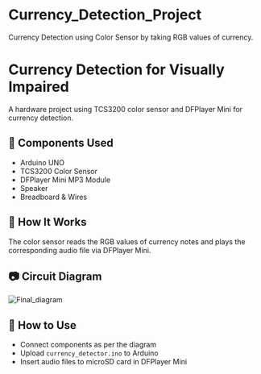 # Currency_Detection_Project
Currency Detection using Color Sensor by taking RGB values of currency.
# Currency Detection for Visually Impaired

A hardware project using TCS3200 color sensor and DFPlayer Mini for currency detection.

## 📑 Components Used
- Arduino UNO
- TCS3200 Color Sensor
- DFPlayer Mini MP3 Module
- Speaker
- Breadboard & Wires

## 📖 How It Works
The color sensor reads the RGB values of currency notes and plays the corresponding audio file via DFPlayer Mini.

## 📷 Circuit Diagram
![Final_diagram](https://github.com/user-attachments/assets/bf4e74cc-7624-487e-a22d-ea37b698633b)


## 📂 How to Use
- Connect components as per the diagram
- Upload `currency_detector.ino` to Arduino
- Insert audio files to microSD card in DFPlayer Mini
